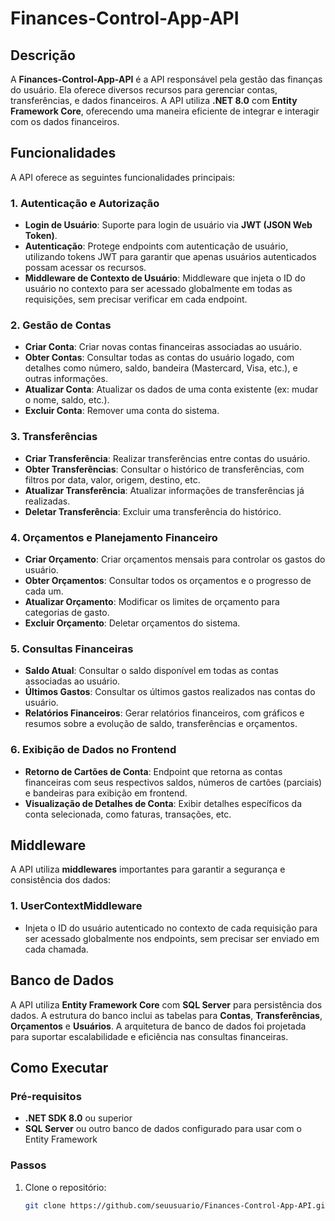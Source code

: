 # Finances-Control-App-API


## Descrição

A **Finances-Control-App-API** é a API responsável pela gestão das finanças do usuário. Ela oferece diversos recursos para gerenciar contas, transferências, e dados financeiros. A API utiliza **.NET 8.0** com **Entity Framework Core**, oferecendo uma maneira eficiente de integrar e interagir com os dados financeiros.

## Funcionalidades

A API oferece as seguintes funcionalidades principais:

### 1. **Autenticação e Autorização**
   - **Login de Usuário**: Suporte para login de usuário via **JWT (JSON Web Token)**.
   - **Autenticação**: Protege endpoints com autenticação de usuário, utilizando tokens JWT para garantir que apenas usuários autenticados possam acessar os recursos.
   - **Middleware de Contexto de Usuário**: Middleware que injeta o ID do usuário no contexto para ser acessado globalmente em todas as requisições, sem precisar verificar em cada endpoint.

### 2. **Gestão de Contas**
   - **Criar Conta**: Criar novas contas financeiras associadas ao usuário.
   - **Obter Contas**: Consultar todas as contas do usuário logado, com detalhes como número, saldo, bandeira (Mastercard, Visa, etc.), e outras informações.
   - **Atualizar Conta**: Atualizar os dados de uma conta existente (ex: mudar o nome, saldo, etc.).
   - **Excluir Conta**: Remover uma conta do sistema.

### 3. **Transferências**
   - **Criar Transferência**: Realizar transferências entre contas do usuário.
   - **Obter Transferências**: Consultar o histórico de transferências, com filtros por data, valor, origem, destino, etc.
   - **Atualizar Transferência**: Atualizar informações de transferências já realizadas.
   - **Deletar Transferência**: Excluir uma transferência do histórico.

### 4. **Orçamentos e Planejamento Financeiro**
   - **Criar Orçamento**: Criar orçamentos mensais para controlar os gastos do usuário.
   - **Obter Orçamentos**: Consultar todos os orçamentos e o progresso de cada um.
   - **Atualizar Orçamento**: Modificar os limites de orçamento para categorias de gasto.
   - **Excluir Orçamento**: Deletar orçamentos do sistema.

### 5. **Consultas Financeiras**
   - **Saldo Atual**: Consultar o saldo disponível em todas as contas associadas ao usuário.
   - **Últimos Gastos**: Consultar os últimos gastos realizados nas contas do usuário.
   - **Relatórios Financeiros**: Gerar relatórios financeiros, com gráficos e resumos sobre a evolução de saldo, transferências e orçamentos.

### 6. **Exibição de Dados no Frontend**
   - **Retorno de Cartões de Conta**: Endpoint que retorna as contas financeiras com seus respectivos saldos, números de cartões (parciais) e bandeiras para exibição em frontend.
   - **Visualização de Detalhes de Conta**: Exibir detalhes específicos da conta selecionada, como faturas, transações, etc.



## Middleware

A API utiliza **middlewares** importantes para garantir a segurança e consistência dos dados:

### 1. **UserContextMiddleware**
   - Injeta o ID do usuário autenticado no contexto de cada requisição para ser acessado globalmente nos endpoints, sem precisar ser enviado em cada chamada.

## Banco de Dados

A API utiliza **Entity Framework Core** com **SQL Server** para persistência dos dados. A estrutura do banco inclui as tabelas para **Contas**, **Transferências**, **Orçamentos** e **Usuários**. A arquitetura de banco de dados foi projetada para suportar escalabilidade e eficiência nas consultas financeiras.

## Como Executar

### Pré-requisitos
- **.NET SDK 8.0** ou superior
- **SQL Server** ou outro banco de dados configurado para usar com o Entity Framework

### Passos

1. Clone o repositório:
   ```bash
   git clone https://github.com/seuusuario/Finances-Control-App-API.git
